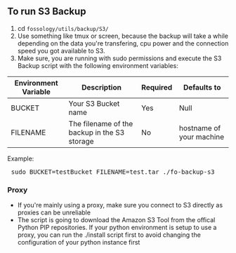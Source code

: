 ## To run S3 Backup

1. cd `fossology/utils/backup/S3/`
2. Use something like tmux or screen, because the backup will take a while depending on the data you're transfering, cpu power and the connection speed you got available to S3.
3. Make sure, you are running with sudo permissions and execute the S3 Backup script with the following environment variables:

| Environment Variable | Description                                  | Required | Defaults to              |
|----------------------|----------------------------------------------|----------|--------------------------|
| BUCKET               | Your S3 Bucket name                          | Yes      | Null                     |
| FILENAME             | The filename of the backup in the S3 storage | No       | hostname of your machine |

Example:
<pre> sudo BUCKET=testBucket FILENAME=test.tar ./fo-backup-s3 </pre>


### Proxy
* If you're mainly using a proxy, make sure you connect to S3 directly as proxies can be unreliable
* The script is going to download the Amazon S3 Tool from the offical Python PIP repositories. If your python environment is setup to use a proxy, you can run the ./install script first to avoid changing the configuration of your python instance first  